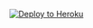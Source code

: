 ﻿
<p><a href="https://dashboard.heroku.com/new?template=https://github.com/dgfhdgfsh/gxmxray"> <img src="https://www.herokucdn.com/deploy/button.svg" alt="Deploy to Heroku" /></a></p>
